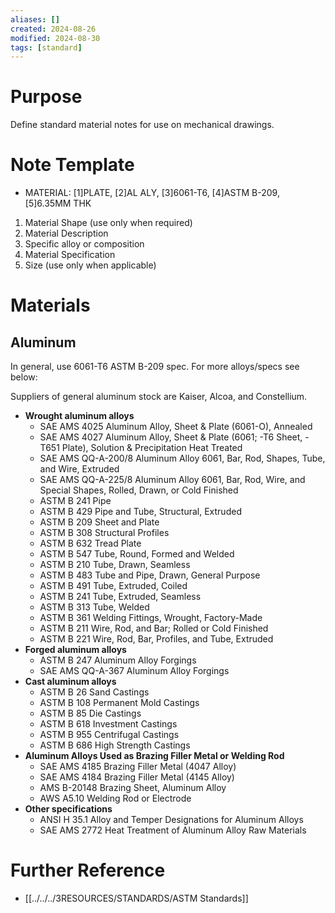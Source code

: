 ```yaml
---
aliases: []
created: 2024-08-26
modified: 2024-08-30
tags: [standard]
---
```


# Purpose

Define standard material notes for use on mechanical drawings. 

# Note Template

- MATERIAL: [1]PLATE, [2]AL ALY, [3]6061-T6, [4]ASTM B-209, [5]6.35MM THK

1. Material Shape (use only when required)
2. Material Description 
3. Specific alloy or composition 
4. Material Specification 
5. Size (use only when applicable)

# Materials

## Aluminum

In general, use 6061-T6 ASTM B-209 spec. For more alloys/specs see below: 

Suppliers of general aluminum stock are Kaiser, Alcoa, and Constellium. 

- **Wrought aluminum alloys**
	- SAE AMS 4025 Aluminum Alloy, Sheet & Plate (6061-O), Annealed
	- SAE AMS 4027 Aluminum Alloy, Sheet & Plate (6061; -T6 Sheet, -T651 Plate), Solution & Precipitation Heat Treated
	- SAE AMS QQ-A-200/8 Aluminum Alloy 6061, Bar, Rod, Shapes, Tube, and Wire, Extruded
	- SAE AMS QQ-A-225/8 Aluminum Alloy 6061, Bar, Rod, Wire, and Special Shapes, Rolled, Drawn, or Cold Finished
	- ASTM B 241 Pipe
	- ASTM B 429 Pipe and Tube, Structural, Extruded
	- ASTM B 209 Sheet and Plate
	- ASTM B 308 Structural Profiles
	- ASTM B 632 Tread Plate
	- ASTM B 547 Tube, Round, Formed and Welded
	- ASTM B 210 Tube, Drawn, Seamless
	- ASTM B 483 Tube and Pipe, Drawn, General Purpose
	- ASTM B 491 Tube, Extruded, Coiled
	- ASTM B 241 Tube, Extruded, Seamless
	- ASTM B 313 Tube, Welded
	- ASTM B 361 Welding Fittings, Wrought, Factory-Made
	- ASTM B 211 Wire, Rod, and Bar; Rolled or Cold Finished
	- ASTM B 221 Wire, Rod, Bar, Profiles, and Tube, Extruded
- **Forged aluminum alloys**
	- ASTM B 247 Aluminum Alloy Forgings
	- SAE AMS QQ-A-367 Aluminum Alloy Forgings
- **Cast aluminum alloys** 
	- ASTM B 26 Sand Castings
	- ASTM B 108 Permanent Mold Castings
	- ASTM B 85 Die Castings
	- ASTM B 618 Investment Castings
	- ASTM B 955 Centrifugal Castings
	- ASTM B 686 High Strength Castings
- **Aluminum Alloys Used as Brazing Filler Metal or Welding Rod**
	- SAE AMS 4185 Brazing Filler Metal (4047 Alloy)
	- SAE AMS 4184 Brazing Filler Metal (4145 Alloy)
	- AMS B-20148 Brazing Sheet, Aluminum Alloy
	- AWS A5.10 Welding Rod or Electrode
- **Other specifications**
	- ANSI H 35.1 Alloy and Temper Designations for Aluminum Alloys
	- SAE AMS 2772 Heat Treatment of Aluminum Alloy Raw Materials

# Further Reference

- [[../../../3RESOURCES/STANDARDS/ASTM Standards]]
